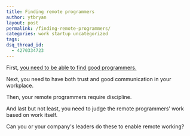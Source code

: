 ```yaml
---
title: Finding remote programmers
author: ytbryan
layout: post
permalink: /finding-remote-programmers/
categories: work startup uncategorized
tags:
dsq_thread_id:
  - 4270334723
---
```

First, [you need to be able to find good programmers.][1]

Next, you need to have both trust and good communication in your workplace.

Then, your remote programmers require discipline.

And last but not least, you need to judge the remote programmers&#8217; work based on work itself.

Can you or your company's leaders do these to enable remote working?

 [1]: /finding-programmer/
